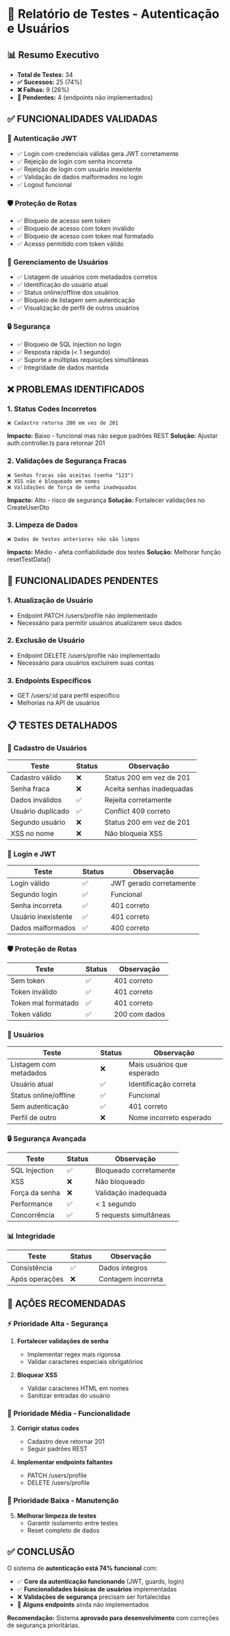 # 🔐 Relatório de Testes - Autenticação e Usuários

## 📊 **Resumo Executivo**
- **Total de Testes:** 34
- **✅ Sucessos:** 25 (74%)
- **❌ Falhas:** 9 (26%)
- **🚧 Pendentes:** 4 (endpoints não implementados)

## ✅ **FUNCIONALIDADES VALIDADAS**

### 🔑 **Autenticação JWT**
- ✅ Login com credenciais válidas gera JWT corretamente
- ✅ Rejeição de login com senha incorreta
- ✅ Rejeição de login com usuário inexistente
- ✅ Validação de dados malformados no login
- ✅ Logout funcional

### 🛡️ **Proteção de Rotas**
- ✅ Bloqueio de acesso sem token
- ✅ Bloqueio de acesso com token inválido
- ✅ Bloqueio de acesso com token mal formatado
- ✅ Acesso permitido com token válido

### 👤 **Gerenciamento de Usuários**
- ✅ Listagem de usuários com metadados corretos
- ✅ Identificação do usuário atual
- ✅ Status online/offline dos usuários
- ✅ Bloqueio de listagem sem autenticação
- ✅ Visualização de perfil de outros usuários

### 🔒 **Segurança**
- ✅ Bloqueio de SQL Injection no login
- ✅ Resposta rápida (< 1 segundo)
- ✅ Suporte a múltiplas requisições simultâneas
- ✅ Integridade de dados mantida

## ❌ **PROBLEMAS IDENTIFICADOS**

### 1. **Status Codes Incorretos**
```
❌ Cadastro retorna 200 em vez de 201
```
**Impacto:** Baixo - funcional mas não segue padrões REST
**Solução:** Ajustar auth.controller.ts para retornar 201

### 2. **Validações de Segurança Fracas**
```
❌ Senhas fracas são aceitas (senha "123")
❌ XSS não é bloqueado em nomes
❌ Validações de força de senha inadequadas
```
**Impacto:** Alto - risco de segurança
**Solução:** Fortalecer validações no CreateUserDto

### 3. **Limpeza de Dados**
```
❌ Dados de testes anteriores não são limpos
```
**Impacto:** Médio - afeta confiabilidade dos testes
**Solução:** Melhorar função resetTestData()

## 🚧 **FUNCIONALIDADES PENDENTES**

### 1. **Atualização de Usuário**
- Endpoint PATCH /users/profile não implementado
- Necessário para permitir usuários atualizarem seus dados

### 2. **Exclusão de Usuário**
- Endpoint DELETE /users/profile não implementado
- Necessário para usuários excluírem suas contas

### 3. **Endpoints Específicos**
- GET /users/:id para perfil específico
- Melhorias na API de usuários

## 📋 **TESTES DETALHADOS**

### 🔐 **Cadastro de Usuários**
| Teste | Status | Observação |
|-------|--------|------------|
| Cadastro válido | ❌ | Status 200 em vez de 201 |
| Senha fraca | ❌ | Aceita senhas inadequadas |
| Dados inválidos | ✅ | Rejeita corretamente |
| Usuário duplicado | ✅ | Conflict 409 correto |
| Segundo usuário | ❌ | Status 200 em vez de 201 |
| XSS no nome | ❌ | Não bloqueia XSS |

### 🔑 **Login e JWT**
| Teste | Status | Observação |
|-------|--------|------------|
| Login válido | ✅ | JWT gerado corretamente |
| Segundo login | ✅ | Funcional |
| Senha incorreta | ✅ | 401 correto |
| Usuário inexistente | ✅ | 401 correto |
| Dados malformados | ✅ | 400 correto |

### 🛡️ **Proteção de Rotas**
| Teste | Status | Observação |
|-------|--------|------------|
| Sem token | ✅ | 401 correto |
| Token inválido | ✅ | 401 correto |
| Token mal formatado | ✅ | 401 correto |
| Token válido | ✅ | 200 com dados |

### 👥 **Usuários**
| Teste | Status | Observação |
|-------|--------|------------|
| Listagem com metadados | ❌ | Mais usuários que esperado |
| Usuário atual | ✅ | Identificação correta |
| Status online/offline | ✅ | Funcional |
| Sem autenticação | ✅ | 401 correto |
| Perfil de outro | ❌ | Nome incorreto esperado |

### 🔒 **Segurança Avançada**
| Teste | Status | Observação |
|-------|--------|------------|
| SQL Injection | ✅ | Bloqueado corretamente |
| XSS | ❌ | Não bloqueado |
| Força da senha | ❌ | Validação inadequada |
| Performance | ✅ | < 1 segundo |
| Concorrência | ✅ | 5 requests simultâneas |

### 📊 **Integridade**
| Teste | Status | Observação |
|-------|--------|------------|
| Consistência | ✅ | Dados íntegros |
| Após operações | ❌ | Contagem incorreta |

## 🎯 **AÇÕES RECOMENDADAS**

### ⚡ **Prioridade Alta - Segurança**
1. **Fortalecer validações de senha**
   - Implementar regex mais rigorosa
   - Validar caracteres especiais obrigatórios
   
2. **Bloquear XSS**
   - Validar caracteres HTML em nomes
   - Sanitizar entradas do usuário

### 🔧 **Prioridade Média - Funcionalidade**
3. **Corrigir status codes**
   - Cadastro deve retornar 201
   - Seguir padrões REST

4. **Implementar endpoints faltantes**
   - PATCH /users/profile
   - DELETE /users/profile

### 🧹 **Prioridade Baixa - Manutenção**
5. **Melhorar limpeza de testes**
   - Garantir isolamento entre testes
   - Reset completo de dados

## ✅ **CONCLUSÃO**

O sistema de **autenticação está 74% funcional** com:
- ✅ **Core da autenticação funcionando** (JWT, guards, login)
- ✅ **Funcionalidades básicas de usuários** implementadas
- ❌ **Validações de segurança** precisam ser fortalecidas
- 🚧 **Alguns endpoints** ainda não implementados

**Recomendação:** Sistema **aprovado para desenvolvimento** com correções de segurança prioritárias.
